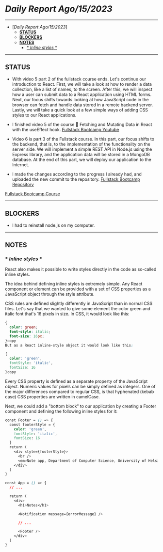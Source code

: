 # *Daily Report Ago/15/2023*

---
 
- [*Daily Report Ago/15/2023*]
  - [**STATUS**](#status)
  - [**BLOCKERS**](#blockers)
  - [**NOTES**](#notes)
    - [\* *Inline styles* \*](#Inline_styles)
---


## **STATUS**

- With video 5 part 2 of the fullstack course ends. Let's continue our introduction to React. First, we will take a look at how to render a data collection, like a list of names, to the screen. After this, we will inspect how a user can submit data to a React application using HTML forms. Next, our focus shifts towards looking at how JavaScript code in the browser can fetch and handle data stored in a remote backend server. Lastly, we will take a quick look at a few simple ways of adding CSS styles to our React applications.

- I finished video 5 of the course 📡 Fetching and Mutating Data in React with the useEffect hook. [Fullstack Bootcamp Youtube](https://www.youtube.com/playlist?list=PLV8x_i1fqBw0Kn_fBIZTa3wS_VZAqddX7)

- Video 6 is part 3 of the Fullstack course. In this part, our focus shifts to the backend, that is, to the implementation of the functionality on the server side. We will implement a simple REST API in Node.js using the Express library, and the application data will be stored in a MongoDB database. At the end of this part, we will deploy our application to the Internet.



- I made the changes according to the progress I already had, and uploaded the new commit to the repository.
[Fullstack Bootcamp Repository](https://github.com/Monx13/midudev-bootcamp-course)




[Fullstack Bootcamp Course](https://fullstackopen.com/es/)

---
## **BLOCKERS**

- I had to reinstall node.js on my computer.
---

## **NOTES**

### * *Inline styles* *


React also makes it possible to write styles directly in the code as so-called inline styles.

The idea behind defining inline styles is extremely simple. Any React component or element can be provided with a set of CSS properties as a JavaScript object through the style attribute.

CSS rules are defined slightly differently in JavaScript than in normal CSS files. Let's say that we wanted to give some element the color green and italic font that's 16 pixels in size. In CSS, it would look like this:

```css
{
  color: green;
  font-style: italic;
  font-size: 16px;
}copy
But as a React inline-style object it would look like this:

{
  color: 'green',
  fontStyle: 'italic',
  fontSize: 16
}copy
```
Every CSS property is defined as a separate property of the JavaScript object. Numeric values for pixels can be simply defined as integers. One of the major differences compared to regular CSS, is that hyphenated (kebab case) CSS properties are written in camelCase.

Next, we could add a "bottom block" to our application by creating a Footer component and defining the following inline styles for it:

```css
const Footer = () => {
  const footerStyle = {
    color: 'green',
    fontStyle: 'italic',
    fontSize: 16
  }
  return (
    <div style={footerStyle}>
      <br />
      <em>Note app, Department of Computer Science, University of Helsinki 2023</em>
    </div>
  )
}
```
```css
const App = () => {
  // ...

  return (
    <div>
      <h1>Notes</h1>

      <Notification message={errorMessage} />

      // ...  

      <Footer />
    </div>
  )
}
```